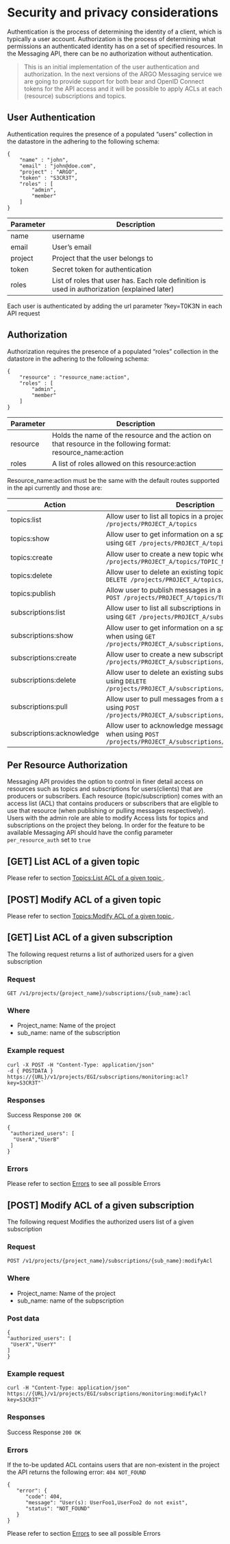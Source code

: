 # Security and privacy considerations

Authentication is the process of determining the identity of a client, which is typically a user account. Authorization is the process of determining what permissions an authenticated identity has on a set of specified resources. In the Messaging API, there can be no authorization without authentication.

> This is an initial implementation of the user authentication and authorization. In the next versions of the ARGO Messaging service we are going to provide support for both bear and OpenID Connect tokens for the API access and it will be possible to apply ACLs at each (resource) subscriptions and topics.

## User Authentication

Authentication requires the presence of a populated “users” collection in the datastore in the adhering to the following schema:

```
{
	"name" : "john",
	"email" : "john@doe.com",
	"project" : "ARGO",
	"token" : "S3CR3T",
	"roles" : [
		"admin",
		"member"
	]
}
```


Parameter | Description
--------- | -----------
name | username
email | User’s email
project | Project that the user belongs to
token | Secret token for authentication
roles | List of roles that user has. Each role definition is used in authorization (explained later)


Each user is authenticated by adding the url parameter ?key=T0K3N in each API request

## Authorization

Authorization requires the presence of a populated “roles” collection in the datastore in the adhering to the following schema:

```
{
	"resource" : "resource_name:action",
	"roles" : [
		"admin",
		"member"
	]
}
```


Parameter | Description
--------- | -----------
resource | Holds the name of the resource and the action on that resource in the following format: resource_name:action
roles | A list of roles allowed on this resource:action

Resource_name:action must be the same with the default routes supported in the api currently and those are:

Action | Description
------ | -----------
topics:list | Allow user to list all topics in a project when using  `GET /projects/PROJECT_A/topics`
topics:show | Allow user to get information on a specific topic when using `GET /projects/PROJECT_A/topics/TOPIC_A`
topics:create | Allow user to create a new topic when using `PUT /projects/PROJECT_A/topics/TOPIC_NEW`
topics:delete | Allow user to delete an existing topic when using `DELETE /projects/PROJECT_A/topics/TOPIC_A`
topics:publish | Allow user to publish messages in a topic when using `POST /projects/PROJECT_A/topics/TOPIC_A:publish`
subscriptions:list | Allow user to list all subscriptions in a project when using `GET /projects/PROJECT_A/subscriptions`
subscriptions:show | Allow user to get information on a specific subscription when using `GET /projects/PROJECT_A/subscriptions/SUB_A`
subscriptions:create | Allow user to create a new subscription when using `PUT /projects/PROJECT_A/subscriptions/SUB_NEW`
subscriptions:delete | Allow user to delete an existing subscription when using `DELETE /projects/PROJECT_A/subscriptions/SUB_A`
subscriptions:pull | Allow user to pull messages from a subscription when using `POST /projects/PROJECT_A/subscriptions/SUB_A:pull`
subscriptions:acknowledge | Allow user to acknowledge messages that has pulled when using `POST /projects/PROJECT_A/subscriptions/SUB_A:acknowledge`

## Per Resource Authorization

Messaging API provides the option to control in finer detail access on resources such as topics and subscriptions for users(clients) that are producers or subscribers. Each resource (topic/subscription) comes with an access list (ACL) that contains producers or subscribers that are eligible to use that resource (when publishing or pulling messages respectively). Users with the admin role are able to modify Access lists for topics and subscriptions on the project they belong. In order for the feature to be available Messaging API should have the config parameter `per_resource_auth` set to `true`

## [GET] List ACL of a given topic
Please refer to section [Topics:List ACL of a given topic ](api_topics.md#get-list-acl-of-a-given-topic).

## [POST] Modify ACL of a given topic
Please refer to section [Topics:Modify ACL of a given topic ](api_topics.md#post-modify-acl-of-a-given-topic).

## [GET] List ACL of a given subscription
The following request returns a list of authorized users for a given subscription

### Request
`GET /v1/projects/{project_name}/subscriptions/{sub_name}:acl`

### Where
- Project_name: Name of the project
- sub_name: name of the subscription

### Example request

```
curl -X POST -H "Content-Type: application/json"  
-d { POSTDATA } https://{URL}/v1/projects/EGI/subscriptions/monitoring:acl?key=S3CR3T"`
```

### Responses  

Success Response
`200 OK`
```
{
 "authorized_users": [
  "UserA","UserB"
 ]
}
```

### Errors
Please refer to section [Errors](api_errors.md) to see all possible Errors

## [POST] Modify ACL of a given subscription

The following request Modifies the authorized users list of a given subscription

### Request
`POST /v1/projects/{project_name}/subscriptions/{sub_name}:modifyAcl`

### Where
- Project_name: Name of the project
- sub_name: name of the subpscription


### Post data
```
{
"authorized_users": [
 "UserX","UserY"
]
}
```

### Example request

```
curl -H "Content-Type: application/json"  https://{URL}/v1/projects/EGI/subscriptions/monitoring:modifyAcl?key=S3CR3T"`
```

### Responses  

Success Response
`200 OK`

### Errors
If the to-be updated ACL contains users that are non-existent in the project the API returns the following error:
`404 NOT_FOUND`
```
{
   "error": {
      "code": 404,
      "message": "User(s): UserFoo1,UserFoo2 do not exist",
      "status": "NOT_FOUND"
   }
}
```

Please refer to section [Errors](api_errors.md) to see all possible Errors
